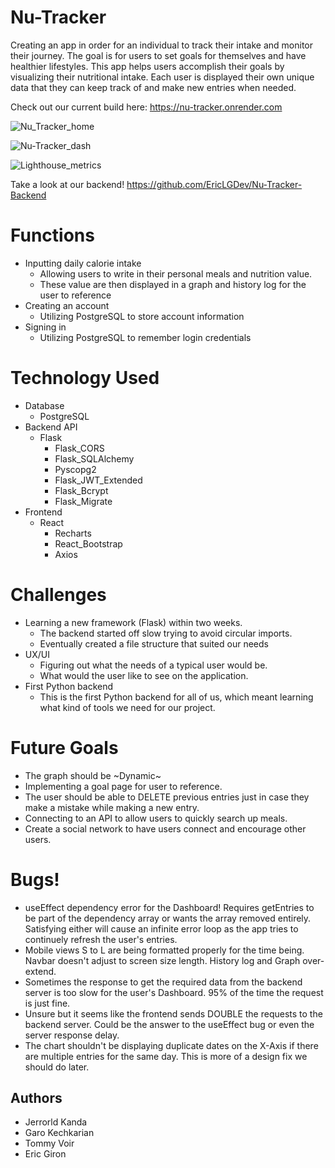 
# Nu-Tracker

Creating an app in order for an individual to track their intake and monitor their journey. The goal is for users to set goals for themselves and have healthier lifestyles. This app helps users accomplish their goals by visualizing their nutritional intake. Each user is displayed their own unique data that they can keep track of and make new entries when needed.

Check out our current build here:
https://nu-tracker.onrender.com

![Nu_Tracker_home](https://user-images.githubusercontent.com/105254750/219965103-c3357c4f-c2a4-440c-9d19-8e2a746e9d31.png)

![Nu-Tracker_dash](https://user-images.githubusercontent.com/105254750/219965108-be31630e-3880-4f3b-be5f-997449510a8c.png)

![Lighthouse_metrics](https://user-images.githubusercontent.com/105254750/219964856-10bdd7e4-c345-440b-8568-b10b5ad31ee9.png)


Take a look at our backend!
https://github.com/EricLGDev/Nu-Tracker-Backend

# Functions

- Inputting daily calorie intake
    - Allowing users to write in their personal meals and nutrition value.
    - These value are then displayed in a graph and history log for the user to reference
- Creating an account
    - Utilizing PostgreSQL to store account information
- Signing in
    - Utilizing PostgreSQL to remember login credentials 

# Technology Used
- Database
    - PostgreSQL
- Backend API
    - Flask
        - Flask_CORS
        - Flask_SQLAlchemy
        - Pyscopg2
        - Flask_JWT_Extended
        - Flask_Bcrypt
        - Flask_Migrate
- Frontend
    - React
        - Recharts
        - React_Bootstrap
        - Axios

# Challenges
- Learning a new framework (Flask) within two weeks.
    - The backend started off slow trying to avoid circular imports.
    - Eventually created a file structure that suited our needs
- UX/UI
    - Figuring out what the needs of a typical user would be.
    - What would the user like to see on the application.
- First Python backend
    - This is the first Python backend for all of us, which meant learning what kind of tools we need for our project.

# Future Goals

- The graph should be ~Dynamic~
- Implementing a goal page for user to reference.
- The user should be able to DELETE previous entries just in case they make a mistake while making a new entry.
- Connecting to an API to allow users to quickly search up meals.
- Create a social network to have users connect and encourage other users.

# Bugs!

- useEffect dependency error for the Dashboard! Requires getEntries to be part of the dependency array or wants the array removed entirely. Satisfying either will cause an infinite error loop as the app tries to continuely refresh the user's entries.
- Mobile views S to L are being formatted properly for the time being. Navbar doesn't adjust to screen size length. History log and Graph over-extend.
- Sometimes the response to get the required data from the backend server is too slow for the user's Dashboard. 95% of the time the request is just fine.
- Unsure but it seems like the frontend sends DOUBLE the requests to the backend server. Could be the answer to the useEffect bug or even the server response delay.
- The chart shouldn't be displaying duplicate dates on the X-Axis if there are multiple entries for the same day. This is more of a design fix we should do later.

## Authors

- Jerrorld Kanda
- Garo Kechkarian
- Tommy Voir
- Eric Giron


